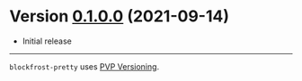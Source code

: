 # Version [0.1.0.0](https://github.com/blockfrost/blockfrost-haskell/compare/initial...0.1.0.0) (2021-09-14)

* Initial release

---

`blockfrost-pretty` uses [PVP Versioning][1].

[1]: https://pvp.haskell.org

